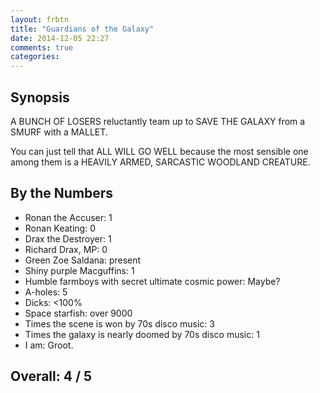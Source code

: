 ```yaml
---
layout: frbtn
title: "Guardians of the Galaxy"
date: 2014-12-05 22:27
comments: true
categories: 
---
```


## Synopsis

A BUNCH OF LOSERS reluctantly team up to SAVE THE GALAXY from a SMURF with a MALLET.

You can just tell that ALL WILL GO WELL because the most sensible one among them is a HEAVILY ARMED, SARCASTIC WOODLAND CREATURE.

## By the Numbers

* Ronan the Accuser: 1
* Ronan Keating: 0
* Drax the Destroyer: 1
* Richard Drax, MP: 0
* Green Zoe Saldana: present
* Shiny purple Macguffins: 1
* Humble farmboys with secret ultimate cosmic power: Maybe?
* A-holes: 5
* Dicks: <100%
* Space starfish: over 9000
* Times the scene is won by 70s disco music: 3
* Times the galaxy is nearly doomed by 70s disco music: 1
* I am: Groot.

## Overall: 4 / 5
